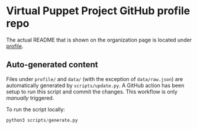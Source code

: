 # Virtual Puppet Project GitHub profile repo
The actual README that is shown on the organization page is located under [profile](profile/README.md).

## Auto-generated content
Files under `profile/` and `data/` (with the exception of `data/raw.json`) are automatically generated by `scripts/update.py`. A GitHub action has been setup to run this script and commit the changes. This workflow is only _manually_ triggered.

To run the script locally:
```Python
python3 scripts/generate.py
```
